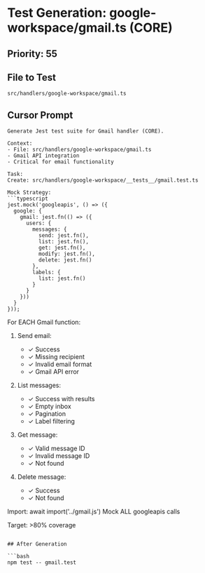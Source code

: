 # Test Generation: google-workspace/gmail.ts (CORE)

## Priority: 55

## File to Test
`src/handlers/google-workspace/gmail.ts`

## Cursor Prompt

```
Generate Jest test suite for Gmail handler (CORE).

Context:
- File: src/handlers/google-workspace/gmail.ts
- Gmail API integration
- Critical for email functionality

Task:
Create: src/handlers/google-workspace/__tests__/gmail.test.ts

Mock Strategy:
```typescript
jest.mock('googleapis', () => ({
  google: {
    gmail: jest.fn(() => ({
      users: {
        messages: {
          send: jest.fn(),
          list: jest.fn(),
          get: jest.fn(),
          modify: jest.fn(),
          delete: jest.fn()
        },
        labels: {
          list: jest.fn()
        }
      }
    }))
  }
}));
```

For EACH Gmail function:
1. Send email:
   - ✓ Success
   - ✓ Missing recipient
   - ✓ Invalid email format
   - ✓ Gmail API error

2. List messages:
   - ✓ Success with results
   - ✓ Empty inbox
   - ✓ Pagination
   - ✓ Label filtering

3. Get message:
   - ✓ Valid message ID
   - ✓ Invalid message ID
   - ✓ Not found

4. Delete message:
   - ✓ Success
   - ✓ Not found

Import: await import('../gmail.js')
Mock ALL googleapis calls

Target: >80% coverage
```

## After Generation

```bash
npm test -- gmail.test
```

